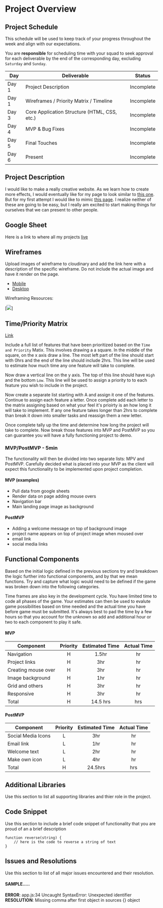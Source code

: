 # Project Overview

## Project Schedule

This schedule will be used to keep track of your progress throughout the week and align with our expectations.

You are **responsible** for scheduling time with your squad to seek approval for each deliverable by the end of the corresponding day, excluding `Saturday` and `Sunday`.

| Day   | Deliverable                                  | Status     |
| ----- | -------------------------------------------- | ---------- |
| Day 1 | Project Description                          | Incomplete |
| Day 1 | Wireframes / Priority Matrix / Timeline      | Incomplete |
| Day 3 | Core Application Structure (HTML, CSS, etc.) | Incomplete |
| Day 4 | MVP & Bug Fixes                              | Incomplete |
| Day 5 | Final Touches                                | Incomplete |
| Day 6 | Present                                      | Incomplete |

## Project Description

I would like to make a really creative website. As we learn how to create more effects, I would eventually like for my page to look similar to [this one][1]. But for my first attempt I would like to mimic [this page][2]. I realize neither of these are going to be easy, but I really am excited to start making things for ourselves that we can present to other people.

## Google Sheet

Here is a link to where all my projects [live](https://docs.google.com/spreadsheets/d/1SQUgF64A0yENOhR_s8hI8riW43xDlaVuJhzBbZh7HVw/edit#gid=0)

## Wireframes

Upload images of wireframe to cloudinary and add the link here with a description of the specific wireframe. Do not include the actual image and have it render on the page.

- [Mobile](https://i.imgur.com/P3iBEZf.jpg)
- [Desktop](https://i.imgur.com/xpOWo0E.jpg)

Wireframing Resources:

[<img src="https://ibb.co/nQg0Qjr"/>]

## Time/Priority Matrix

[Link](https://res.cloudinary.com/jkeohan/image/upload/a_270/v1591621734/project1_matrix_ocy5gc_h1kg0m.jpg)

Include a full list of features that have been prioritized based on the `Time and Priority` Matix. This involves drawing a a square. In the middle of the square, on the x axis draw a line. The most left part of the line should start with 0hrs and the end of the line should include 2hrs. This line will be used to estimate how much time any one feature will take to complete.

Now draw a vertical line on the y axis. The top of this line should have `High` and the bottom `Low`. This line will be used to assign a priority to to each feature you wish to include in the project.

Now create a separate list starting with A and assign it one of the features. Continue to assign each feature a letter. Once complete add each letter to the matrix assigning based on what your feel it's prioirty is an how long it will take to implement. If any one feature takes longer than 2hrs to complete than break it down into smaller tasks and reassign them a new letter.

Once complete tally up the time and determine how long the project will take to complete. Now break those features into MVP and PostMVP so you can guarantee you will have a fully functioning project to demo.

### MVP/PostMVP - 5min

The functionality will then be divided into two separate lists: MPV and PostMVP. Carefully decided what is placed into your MVP as the client will expect this functionality to be implemented upon project completion.

#### MVP (examples)

- Pull data from google sheets
- Render data on page adding mouse overs
- Navigation bar
- Main landing page image as background

#### PostMVP

- Adding a welcome message on top of background image
- project name appears on top of project image when moused over
- email link
- social media links

## Functional Components

Based on the initial logic defined in the previous sections try and breakdown the logic further into functional components, and by that we mean functions. Try and capture what logic would need to be defined if the game was broken down into the following categories.

Time frames are also key in the development cycle. You have limited time to code all phases of the game. Your estimates can then be used to evalute game possibilities based on time needed and the actual time you have before game must be submitted. It's always best to pad the time by a few hours so that you account for the unknown so add and additional hour or two to each component to play it safe.

#### MVP

| Component           | Priority | Estimated Time | Actual Time |
| ------------------- | :------: | :------------: | :---------: |
| Navigation          |    H     |     1.5hr      |     hr      |
| Project links       |    H     |      3hr       |     hr      |
| Creating mouse over |    H     |      3hr       |     hr      |
| Image background    |    H     |      1hr       |     hr      |
| Grid and others     |    H     |      3hr       |     hr      |
| Responsive          |    H     |      3hr       |     hr      |
| Total               |    H     |    14.5 hrs    |     hrs     |

#### PostMVP

| Component          | Priority | Estimated Time | Actual Time |
| ------------------ | :------: | :------------: | :---------: |
| Social Media Icons |    L     |      3hr       |     hr      |
| Email link         |    L     |      1hr       |     hr      |
| Welcome text       |    L     |      2hr       |     hr      |
| Make own icon      |    L     |      4hr       |     hr      |
| Total              |    H     |    24.5hrs     |     hrs     |

## Additional Libraries

Use this section to list all supporting libraries and thier role in the project.

## Code Snippet

Use this section to include a brief code snippet of functionality that you are proud of an a brief description

```
function reverse(string) {
	// here is the code to reverse a string of text
}
```

## Issues and Resolutions

Use this section to list of all major issues encountered and their resolution.

#### SAMPLE.....

**ERROR**: app.js:34 Uncaught SyntaxError: Unexpected identifier  
**RESOLUTION**: Missing comma after first object in sources {} object

[1]: https://juliebonnemoy.com/
[2]: http://stephencalvillodesign.com/

